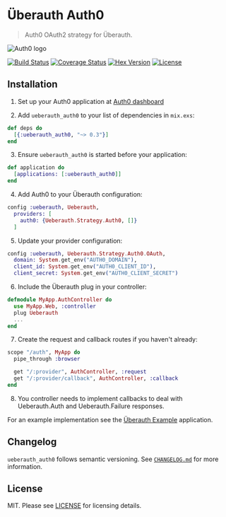 # Überauth Auth0

> Auth0 OAuth2 strategy for Überauth.

![Auth0 logo](https://github.com/sntran/ueberauth_auth0/blob/master/media/auth0-logo.png)

[![Build Status](https://img.shields.io/travis/sntran/ueberauth_auth0/master.svg)](https://travis-ci.org/sntran/ueberauth_auth0) [![Coverage Status](https://coveralls.io/repos/github/sntran/ueberauth_auth0/badge.svg?branch=master)](https://coveralls.io/github/sntran/ueberauth_auth0?branch=master) [![Hex Version](https://img.shields.io/hexpm/v/ueberauth_auth0.svg)](https://hex.pm/packages/ueberauth_auth0) [![License](http://img.shields.io/badge/license-MIT-brightgreen.svg)](http://opensource.org/licenses/MIT)


## Installation

  1. Set up your Auth0 application at [Auth0 dashboard](https://manage.auth0.com/#/applications)

  2. Add `ueberauth_auth0` to your list of dependencies in `mix.exs`:

  ```elixir
  def deps do
    [{:ueberauth_auth0, "~> 0.3"}]
  end
  ```

  3. Ensure `ueberauth_auth0` is started before your application:

  ```elixir
  def application do
    [applications: [:ueberauth_auth0]]
  end
  ```

  4. Add Auth0 to your Überauth configuration:

  ```elixir
  config :ueberauth, Ueberauth,
    providers: [
      auth0: {Ueberauth.Strategy.Auth0, []}
    ]
  ```

  5. Update your provider configuration:

  ```elixir
  config :ueberauth, Ueberauth.Strategy.Auth0.OAuth,
    domain: System.get_env("AUTH0_DOMAIN"),
    client_id: System.get_env("AUTH0_CLIENT_ID"),
    client_secret: System.get_env("AUTH0_CLIENT_SECRET")
  ```

  6. Include the Überauth plug in your controller:

  ```elixir
  defmodule MyApp.AuthController do
    use MyApp.Web, :controller
    plug Ueberauth
    ...
  end
  ```

  7. Create the request and callback routes if you haven't already:

  ```elixir
  scope "/auth", MyApp do
    pipe_through :browser

    get "/:provider", AuthController, :request
    get "/:provider/callback", AuthController, :callback
  end
  ```

  8. You controller needs to implement callbacks to deal with Ueberauth.Auth and Ueberauth.Failure responses.

  For an example implementation see the [Überauth Example](https://github.com/ueberauth/ueberauth_example) application.


## Changelog

`ueberauth_auth0` follows semantic versioning. See [`CHANGELOG.md`](https://github.com/sntran/ueberauth_auth0/blob/master/CHANGELOG.md) for more information.


## License

MIT. Please see [LICENSE](https://github.com/sntran/ueberauth_auth0/blob/master/LICENSE) for licensing details.
